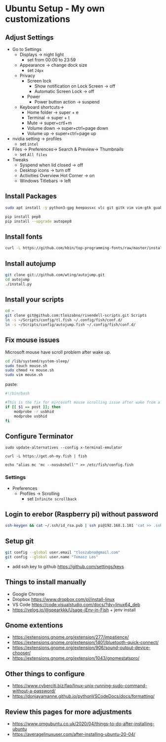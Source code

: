 # Ubuntu Setup - My own customizations


## Adjust Settings

* Go to Settings
  * Displays -> night light
    * set from 00:00 to 23:59
  * Appearance -> change dock size
    * set `24px`
  * Privacy
    * Screen lock
  	    * Show notification on Lock Screen -> off
  	    * Automatic Screen Lock -> off
    * Power
      * Power button action -> suspend
  * Keyboard shortcuts->
    * Home folder -> super + e
    * Terminal -> super + t
    * Mute -> super+crtl+m
    * Volume down -> super+ctrl+page down
    * Volume up -> super+ctrl+page up
* nvidia setting -> profiles
  * set `intel`
* Files -> Preferences-> Search & Preview-> Thumbnails
  * set `All files`
* Tweaks
	* Syspend when lid closed -> off
	* Desktop icons -> turn off
	* Activities Overview Hot Corner -> on
	* Windows Titlebars -> left



## Install Packages

```bash
sudo apt install -y python3-gpg keepassxc vlc git gitk vim vim-gtk guake gufw chrome-gnome-shell rar unrar p7zip-full p7zip-rar wine winetricks curl terminator fish mc qnapi ffmpeg python3-pip pipenv flameshot nodejs npm

pip install pep8
pip install --upgrade autopep8
```

## Install fonts

```bash
curl -L https://github.com/hbin/top-programming-fonts/raw/master/install.sh | bash
```

## Install autojump

```bash
git clone git://github.com/wting/autojump.git
cd autojump
./install.py
```

## Install your scripts

```bash
cd ~
git clone git@github.com:tloszabno/rivendell-scripts.git Scripts
ln -s ~/Scripts/config/tl.fish ~/.config/fish/conf.d/
ln -s ~/Scripts/config/autojump.fish ~/.config/fish/conf.d/
```


## Fix mouse issues

Microsoft mouse have scroll problem after wake up.

```bash
cd /lib/systemd/system-sleep/
sudo touch mouse.sh
sudo chmod +x mouse.sh
sudo vim mouse.sh
```
paste:

```bash
#!/bin/bash

#This is the fix for mircosoft mouse scrolling issue after wake from a suspension
if [[ $1 == post ]]; then
    modprobe -r usbhid
    modprobe usbhid
fi

```


## Configure Terminator

```
sudo update-alternatives --config x-terminal-emulator

curl -L https://get.oh-my.fish | fish

echo "alias mc 'mc --nosubshell'" >> /etc/fish/config.fish
```

### Settings
* Preferences
  * Profiles -> Scrolling
    * set `Infinite scrollback`

## Login to erebor (Raspberry pi) without password

```bash
ssh-keygen && cat ~/.ssh/id_rsa.pub | ssh pi@192.168.1.101 'cat >> .ssh/authorized_keys'
```

## Setup git

```bash
git config --global user.email "tloszabno@gmail.com"
git config --global user.name "Tomasz Los"
```

* add ssh key to github https://github.com/settings/keys

## Things to install manually

* Google Chrome
* Dropbox https://www.dropbox.com/pl/install-linux
* VS Code https://code.visualstudio.com/docs/?dv=linux64_deb
* https://velog.io/@spearkkk/Usage-jEnv-in-Fish + jenv install

## Gnome extentions

* https://extensions.gnome.org/extension/277/impatience/
* https://extensions.gnome.org/extension/1401/bluetooth-quick-connect/
* https://extensions.gnome.org/extension/906/sound-output-device-chooser/
* https://extensions.gnome.org/extension/1043/gnomestatspro/

## Other things to configure

* https://www.cyberciti.biz/faq/linux-unix-running-sudo-command-without-a-password/
* https://donjayamanne.github.io/pythonVSCodeDocs/docs/formatting/

## Review this pages for more adjustments

* https://www.omgubuntu.co.uk/2020/04/things-to-do-after-installing-ubuntu
* https://averagelinuxuser.com/after-installing-ubuntu-20-04/
